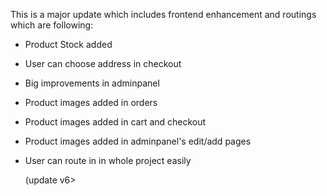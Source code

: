 This is a major update which includes frontend enhancement and routings which are following:
- Product Stock added
- User can choose address in checkout
- Big improvements in adminpanel
- Product images added in orders
- Product images added in cart and checkout
- Product images added in adminpanel's edit/add pages
- User can route in in whole project easily

  (update v6>
